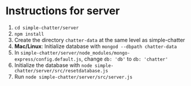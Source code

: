 # Instructions for server

1. `cd simple-chatter/server`
2. `npm install`
3. Create the directory `chatter-data` at the same level as simple-chatter
4. **Mac/Linux**: Initialize database with `mongod --dbpath chatter-data`
5. In `simple-chatter/server/node_modules/mongo-express/config.default.js`, change `db: 'db'` to `db: 'chatter'`
6. Initialize the database with `node simple-chatter/server/src/resetdatabase.js`
7. Run `node simple-chatter/server/src/server.js`
